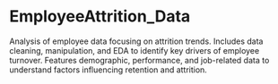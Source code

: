 # EmployeeAttrition_Data
Analysis of employee data focusing on attrition trends. Includes data cleaning, manipulation, and EDA to identify key drivers of employee turnover. Features demographic, performance, and job-related data to understand factors influencing retention and attrition.
